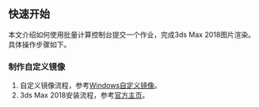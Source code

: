 ## 快速开始
本文介绍如何使用批量计算控制台提交一个作业，完成3ds Max 2018图片渲染。具体操作步骤如下。
### 制作自定义镜像
1. 自定义镜像流程，参考[Windows自定义镜像](https://cloud.tencent.com/document/product/599/13035)。
2. 3ds Max 2018安装流程，参考[官方主页](https://www.autodesk.com/products/3ds-max/overview)。


